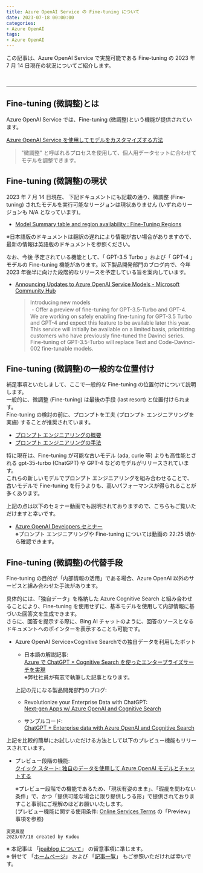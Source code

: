 ```yaml
---
title: Azure OpenAI Service の Fine-tuning について
date: 2023-07-18 00:00:00
categories:
- Azure OpenAI
tags:
- Azure OpenAI
---
```

この記事は、Azure OpenAI Service で実施可能である Fine-tuning の 2023 年 7 月 14 日現在の状況についてご紹介します。
<!-- more -->

<br>
<!-- TrackingID#2306300060001437 -->
<!-- TrackingID#2306290060002036 -->

***
## Fine-tuning (微調整)とは

Azure OpenAI Service では、Fine-tuning (微調整)という機能が提供されています。

[Azure OpenAI Service を使用してモデルをカスタマイズする方法](https://learn.microsoft.com/ja-jp/azure/cognitive-services/openai/how-to/fine-tuning?pivots=programming-language-studio)  

  > "微調整" と呼ばれるプロセスを使用して、個人用データセットに合わせてモデルを調整できます。  

## Fine-tuning (微調整)の現状

2023 年 7 月 14 日現在、 下記ドキュメントにも記載の通り、微調整 (Fine-tuning) されたモデルを実行可能なリージョンは現状ありません (いずれのリージョンも N/A となっています)。

- [Model Summary table and region availability : Fine-Tuning Regions](https://learn.microsoft.com/en-us/azure/cognitive-services/openai/concepts/models#model-summary-table-and-region-availability)  

※日本語版のドキュメントは翻訳の遅れにより情報が古い場合がありますので、最新の情報は英語版のドキュメントを参照ください。  

なお、今後 予定されている機能として、「 GPT-3.5 Turbo 」および「 GPT-4 」モデルの Fine-tuning 機能があります。以下製品開発部門のブログ内で、今年 2023 年後半に向けた段階的なリリースを予定している旨を案内しています。

- [Announcing Updates to Azure OpenAI Service Models - Microsoft Community Hub](
https://techcommunity.microsoft.com/t5/ai-cognitive-services-blog/announcing-updates-to-azure-openai-service-models/ba-p/3866757)
  > Introducing new models   
  > ・Offer a preview of fine-tuning for GPT-3.5-Turbo and GPT-4.  
  > We are working on safely enabling fine-tuning for GPT-3.5 Turbo and GPT-4 and expect this feature to be available later this year.  
  > This service will initially be available on a limited basis, prioritizing customers who have previously fine-tuned the Davinci series.  
  > Fine-tuning of GPT-3.5-Turbo will replace Text and Code-Davinci-002 fine-tunable models.



## Fine-tuning (微調整)の一般的な位置付け 
補足事項といたしまして、ここで一般的な Fine-tuning の位置付けについて説明します。  
一般的に、微調整 (Fine-tuning) は最後の手段 (last resort) と位置付けられます。  
Fine-tuning の検討の前に、プロンプトを工夫 (プロンプト エンジニアリングを実施) することが推奨されています。
- [プロンプト エンジニアリングの概要](https://learn.microsoft.com/ja-jp/azure/cognitive-services/openai/concepts/prompt-engineering)    
- [プロンプト エンジニアリングの手法](https://learn.microsoft.com/ja-jp/azure/cognitive-services/openai/concepts/advanced-prompt-engineering?pivots=programming-language-chat-completions)  

特に現在は、Fine-tuning が可能な古いモデル (ada, curie 等) よりも高性能とされる gpt-35-turbo (ChatGPT) や GPT-4 などのモデルがリリースされています。    
これらの新しいモデルでプロンプト エンジニアリングを組み合わせることで、古いモデルで Fine-tuning を行うよりも、高いパフォーマンスが得られることが多くあります。  

上記の点は以下のセミナー動画でも説明されておりますので、こちらもご覧いただけますと幸いです。   
- [Azure OpenAI Developers セミナー](https://youtu.be/tFgqdHKsOME)  
※プロンプト エンジニアリングや Fine-tuning については動画の 22:25 頃から確認できます。  

## Fine-tuning (微調整)の代替手段

Fine-tuning の目的が「内部情報の活用」である場合、Azure OpenAI 以外のサービスと組み合わせた手法があります。

具体的には、「独自データ」を格納した Azure Cognitive Search と組み合わせることにより、Fine-tuning を使用せずに、基本モデルを使用して内部情報に基づいた回答文を生成できます。  
さらに、回答を提示する際に、Bing AI チャットのように、回答のソースとなるドキュメントへのポインターを表示することも可能です。  

- Azure OpenAI Service×Cognitive Searchでの独自データを利用したボット
  - 日本語の解説記事:  
  [Azure で ChatGPT × Cognitive Search を使ったエンタープライズサーチを実現](https://qiita.com/nohanaga/items/803c09b5a3a4e2d1776f)  
  ※弊社社員が有志で執筆した記事となります。  
   
  上記の元になる製品開発部門のブログ: 
  - Revolutionize your Enterprise Data with ChatGPT:  
  [Next-gen Apps w/ Azure OpenAI and Cognitive Search](https://techcommunity.microsoft.com/t5/ai-applied-ai-blog/revolutionize-your-enterprise-data-with-chatgpt-next-gen-apps-w/ba-p/3762087)
 
  - サンプルコード:  
  [ChatGPT + Enterprise data with Azure OpenAI and Cognitive Search](https://github.com/Azure-Samples/azure-search-openai-demo/)

上記を比較的簡単にお試しいただける方法として以下のプレビュー機能もリリースされています。

- プレビュー段階の機能:  
[クイック スタート: 独自のデータを使用して Azure OpenAI モデルとチャットする](https://learn.microsoft.com/ja-jp/azure/cognitive-services/openai/use-your-data-quickstart?tabs=command-line&pivots=programming-language-studio)

  ※プレビュー段階での機能であるため、「現状有姿のまま」、「瑕疵を問わない条件」で、かつ「提供可能な場合に限り提供しうる形」で提供されておりますこと事前にご理解のほどお願いいたします。    
  (プレビュー機能に関する使用条件: [Online Services Terms](https://www.microsoft.com/licensing/terms/en-US/product/ForOnlineServices/MOSA) の「Preview」事項を参照)

`変更履歴`  
`2023/07/18 created by Kudou`   

※ 本記事は 「[jpaiblog について](https://jpaiblog.github.io/blog/2020/01/01/about-jpaiblog/)」 の留意事項に準じます。  
※ 併せて 「[ホームページ](https://jpaiblog.github.io/blog/)」 および 「[記事一覧](https://jpaiblog.github.io/blog/archives/)」 もご参照いただければ幸いです。  
